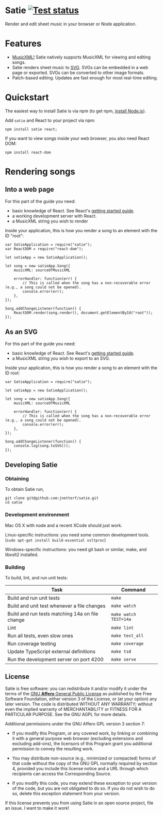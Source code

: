 Satie [![Test status][test_status]][test_link]
==============================================

Render and edit sheet music in your browser or Node application.

# Features

 - [MusicXML!][musicxml] Satie natively supports MusicXML for viewing and editing songs.
 - Satie renders sheet music to [SVG][svg]. SVGs can be embedded in a web page or exported. SVGs can be converted to other image formats.
 - Patch-based editing. Updates are fast enough for most real-time editing.

# Quickstart

The easiest way to install Satie is via npm (to get npm, [install Node.js](http://nodejs.org/download/)).

Add `satie` and React to your project via npm:

```
npm install satie react;
```

If you want to view songs inside your web browser, you also need React DOM:

```
npm install react-dom
```

# Rendering songs

## Into a web page

For this part of the guide you need:

 - basic knowledge of React. See React's [getting started guide](https://facebook.github.io/react/docs/getting-started.html).
 - a working development server with React.
 - a MusicXML string you wish to render

Inside your application, this is how you render a song to an element with the ID "root":

```
var SatieApplication = require("satie");
var ReactDOM = require("react-dom");

let satieApp = new SatieApplication();

let song = new satieApp.Song({
    musicXML: sourceOfMusicXML

    errorHandler: function(err) {
        // This is called when the song has a non-recoverable error (e.g., a song could not be opened).
        console.error(err);
    },
});

Song.addChangeListener(function() {
    ReactDOM.render(song.render(), document.getElementById("root"));
});
```

## As an SVG

For this part of the guide you need:

 - basic knowledge of React. See React's [getting started guide](https://facebook.github.io/react/docs/getting-started.html).
 - a MusicXML string you wish to export to an SVG.

Inside your application, this is how you render a song to an element with the ID root:

```
var SatieApplication = require("satie");

let satieApp = new SatieApplication();

let song = new satieApp.Song({
    musicXML: sourceOfMusicXML

    errorHandler: function(err) {
        // This is called when the song has a non-recoverable error (e.g., a song could not be opened).
        console.error(err);
    },
});

Song.addChangeListener(function() {
    console.log(song.toSVG());
});
```

## Developing Satie

### Obtaining

To obtain Satie run,

```
git clone git@github.com:jnetterf/satie.git
cd satie
```

### Development environment

Mac OS X with node and a recent XCode should just work.

Linux-specific instructions: you need some common development tools. (`sudo apt-get install build-essential xsltproc`)

Windows-specific instructions: you need git bash or similar, make, and libxslt2 installed.

### Building

To build, lint, and run unit tests:

| Task                                                | Command               |
|-----------------------------------------------------|-----------------------|
| Build and run unit tests                            | `make`                |
| Build and unit test whenever a file changes         | `make watch`          |
| Build and run tests matching 14a on file change     | `make watch TEST=14a` |
| Lint                                                | `make lint`           |
| Run all tests, even slow ones                       | `make test_all`       |
| Run coverage testing                                | `make coverage`       |
| Update TypeScript external definitions              | `make tsd`            |
| Run the development server on port 4200             | `make serve`          |

## License
Satie is free software: you can redistribute it and/or modify it under the terms of
the [GNU **Affero** General Public License][agpl] as published by the Free Software
Foundation, either version 3 of the License, or (at your option) any later version.
The code is distributed WITHOUT ANY WARRANTY; without even the implied warranty of
MERCHANTABILITY or FITNESS FOR A PARTICULAR PURPOSE. See the GNU AGPL for more details.

Additional permissions under the GNU Affero GPL version 3 section 7:

 - If you modify this Program, or any covered work, by linking or combining it
with a general purpose web browser (excluding extensions and excluding add-ons),
the licensors of this Program grant you additional permission to convey the
resulting work.

 - You may distribute non-source (e.g., minimized or compacted) forms of
that code without the copy of the GNU GPL normally required by
section 4, provided you include this license notice and a URL
through which recipients can access the Corresponding Source.

 - If you modify this code, you may extend these exception to your version
of the code, but you are not obligated to do so. If you do not wish to do so,
delete this exception statement from your version.

If this license prevents you from using Satie in an open source project,
file an issue. I want to make it work!

[test_status]: https://magnum.travis-ci.com/jnetterf/satie.svg?token=CyuSS4hk66NJ4i9k2wRq&branch=master
[test_link]: https://magnum.travis-ci.com/jnetterf/satie
[musicxml_test_suite]: http://www.LilyPond.org/doc/v2.18/input/regression/musicxml/collated-files.html
[agpl]: LICENSE.md
[musicxml]: http://en.wikipedia.org/wiki/MusicXML
[svg]: http://en.wikipedia.org/wiki/Scalable_Vector_Graphics
